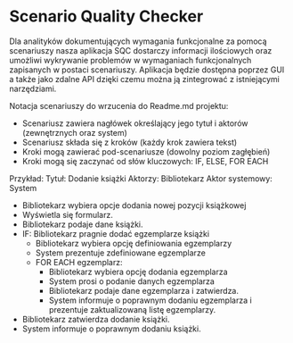 # Scenario Quality Checker

Dla analityków dokumentujących wymagania funkcjonalne za pomocą scenariuszy nasza aplikacja SQC dostarczy informacji ilościowych oraz umożliwi wykrywanie problemów w wymaganiach funkcjonalnych zapisanych w postaci scenariuszy. Aplikacja będzie dostępna poprzez GUI a także jako zdalne API dzięki czemu można ją zintegrować z istniejącymi narzędziami.

Notacja scenariuszy do wrzucenia do Readme.md projektu:
* Scenariusz zawiera nagłówek określający jego tytuł i aktorów (zewnętrznych oraz system)
* Scenariusz składa się z kroków (każdy krok zawiera tekst)
* Kroki mogą zawierać pod-scenariusze (dowolny poziom zagłębień)
* Kroki mogą się zaczynać od słów kluczowych: IF, ELSE, FOR EACH

Przykład:
Tytuł: Dodanie książki
Aktorzy:  Bibliotekarz
Aktor systemowy: System

* Bibliotekarz wybiera opcje dodania nowej pozycji książkowej
* Wyświetla się formularz.
* Bibliotekarz podaje dane książki.
* IF: Bibliotekarz pragnie dodać egzemplarze książki
    * Bibliotekarz wybiera opcję definiowania egzemplarzy
    * System prezentuje zdefiniowane egzemplarze
    * FOR EACH egzemplarz:
        * Bibliotekarz wybiera opcję dodania egzemplarza
        * System prosi o podanie danych egzemplarza
        * Bibliotekarz podaje dane egzemplarza i zatwierdza.
        * System informuje o poprawnym dodaniu egzemplarza i prezentuje zaktualizowaną listę egzemplarzy.
* Bibliotekarz zatwierdza dodanie książki.
* System informuje o poprawnym dodaniu książki.
